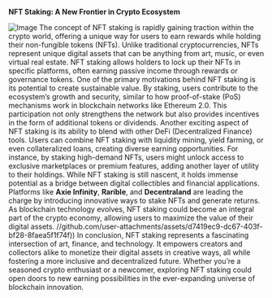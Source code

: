 **NFT Staking: A New Frontier in Crypto Ecosystem**

![Image](https://github.com/user-attachments/assets/d7419ec9-dc67-403f-bf28-8faea5f1f74f)
The concept of NFT staking is rapidly gaining traction within the crypto world, offering a unique way for users to earn rewards while holding their non-fungible tokens (NFTs). Unlike traditional cryptocurrencies, NFTs represent unique digital assets that can be anything from art, music, or even virtual real estate. NFT staking allows holders to lock up their NFTs in specific platforms, often earning passive income through rewards or governance tokens.
One of the primary motivations behind NFT staking is its potential to create sustainable value. By staking, users contribute to the ecosystem’s growth and security, similar to how proof-of-stake (PoS) mechanisms work in blockchain networks like Ethereum 2.0. This participation not only strengthens the network but also provides incentives in the form of additional tokens or dividends.
Another exciting aspect of NFT staking is its ability to blend with other DeFi (Decentralized Finance) tools. Users can combine NFT staking with liquidity mining, yield farming, or even collateralized loans, creating diverse earning opportunities. For instance, by staking high-demand NFTs, users might unlock access to exclusive marketplaces or premium features, adding another layer of utility to their holdings.
While NFT staking is still nascent, it holds immense potential as a bridge between digital collectibles and financial applications. Platforms like **Axie Infinity**, **Rarible**, and **Decentraland** are leading the charge by introducing innovative ways to stake NFTs and generate returns. As blockchain technology evolves, NFT staking could become an integral part of the crypto economy, allowing users to maximize the value of their digital assets.
 //github.com/user-attachments/assets/d7419ec9-dc67-403f-bf28-8faea5f1f74f))
In conclusion, NFT staking represents a fascinating intersection of art, finance, and technology. It empowers creators and collectors alike to monetize their digital assets in creative ways, all while fostering a more inclusive and decentralized future. Whether you’re a seasoned crypto enthusiast or a newcomer, exploring NFT staking could open doors to new earning possibilities in the ever-expanding universe of blockchain innovation.

